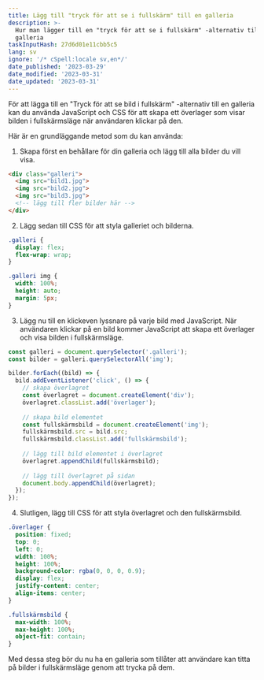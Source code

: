 ```yaml
---
title: Lägg till "tryck för att se i fullskärm" till en galleria
description: >-
  Hur man lägger till en "tryck för att se i fullskärm" -alternativ till en
  galleria
taskInputHash: 27d6d01e11cbb5c5
lang: sv
ignore: '/* cSpell:locale sv,en*/'
date_published: '2023-03-29'
date_modified: '2023-03-31'
date_updated: '2023-03-31'
---
```

För att lägga till en "Tryck för att se bild i fullskärm" -alternativ till en galleria kan du använda JavaScript och CSS för att skapa ett överlager som visar bilden i fullskärmsläge när användaren klickar på den.

Här är en grundläggande metod som du kan använda:

1. Skapa först en behållare för din galleria och lägg till alla bilder du vill visa.

```html
<div class="galleri">
  <img src="bild1.jpg">
  <img src="bild2.jpg">
  <img src="bild3.jpg">
  <!-- lägg till fler bilder här -->
</div>
```



2. Lägg sedan till CSS för att styla galleriet och bilderna.

```css
.galleri {
  display: flex;
  flex-wrap: wrap;
}

.galleri img {
  width: 100%;
  height: auto;
  margin: 5px;
}
```



3. Lägg nu till en klickeven lyssnare på varje bild med JavaScript. När användaren klickar på en bild kommer JavaScript att skapa ett överlager och visa bilden i fullskärmsläge.

```javascript
const galleri = document.querySelector('.galleri');
const bilder = galleri.querySelectorAll('img');

bilder.forEach((bild) => {
  bild.addEventListener('click', () => {
    // skapa överlagret
    const överlagret = document.createElement('div');
    överlagret.classList.add('överlager');
    
    // skapa bild elementet
    const fullskärmsbild = document.createElement('img');
    fullskärmsbild.src = bild.src;
    fullskärmsbild.classList.add('fullskärmsbild');
    
    // lägg till bild elementet i överlagret
    överlagret.appendChild(fullskärmsbild);
    
    // lägg till överlagret på sidan
    document.body.appendChild(överlagret);
  });
});
```



4. Slutligen, lägg till CSS för att styla överlagret och den fullskärmsbild.

```css
.överlager {
  position: fixed;
  top: 0;
  left: 0;
  width: 100%;
  height: 100%;
  background-color: rgba(0, 0, 0, 0.9);
  display: flex;
  justify-content: center;
  align-items: center;
}

.fullskärmsbild {
  max-width: 100%;
  max-height: 100%;
  object-fit: contain;
}
```



Med dessa steg bör du nu ha en galleria som tillåter att användare kan titta på bilder i fullskärmsläge genom att trycka på dem.
